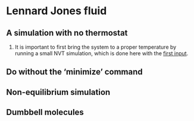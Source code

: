 # Lennard Jones fluid

## A simulation with no thermostat

1) It is important to first bring the system to a proper temperature by running a
small NVT simulation, which is done here with the [first input](./a-simulation-with-no-thermostat/input.a.lammps).

## Do without the ‘minimize’ command

## Non-equilibrium simulation

## Dumbbell molecules
